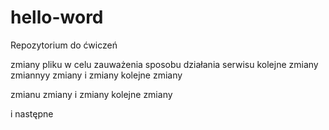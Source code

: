 # hello-word
Repozytorium do ćwiczeń

zmiany pliku w celu zauważenia sposobu działania serwisu
kolejne zmiany
zmiannyy
zmiany i zmiany
kolejne zmiany 


zmianu
zmiany i zmiany
kolejne zmiany 

i następne

